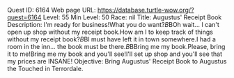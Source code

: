 Quest ID: 6164
Web page URL: https://database.turtle-wow.org/?quest=6164
Level: 55
Min Level: 50
Race: nil
Title: Augustus' Receipt Book
Description: I'm ready for business!What you do want?$B$BOh wait... I can't open up shop without my receipt book.How am I to keep track of things without my receipt book?$B$BI must have left it in town somewhere.I had a room in the inn... the book must be there.$B$BBring me my book.Please, bring it to me!Bring me my book and you'll see!I'll set up shop and you'll see that my prices are INSANE!
Objective: Bring Augustus' Receipt Book to Augustus the Touched in Terrordale.
